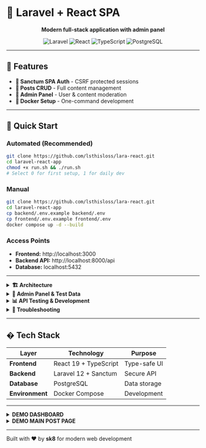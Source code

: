 # 🚀 Laravel + React SPA

<div align="center">

**Modern full-stack application with admin panel**

![Laravel](https://img.shields.io/badge/Laravel-FF2D20?style=for-the-badge&logo=laravel&logoColor=white)
![React](https://img.shields.io/badge/React-20232A?style=for-the-badge&logo=react&logoColor=61DAFB)
![TypeScript](https://img.shields.io/badge/TypeScript-007ACC?style=for-the-badge&logo=typescript&logoColor=white)
![PostgreSQL](https://img.shields.io/badge/PostgreSQL-316192?style=for-the-badge&logo=postgresql&logoColor=white)

</div>

---

## 🎯 Features

- **🔐 Sanctum SPA Auth** - CSRF protected sessions  
- **📝 Posts CRUD** - Full content management
- **👑 Admin Panel** - User & content moderation
- **🐳 Docker Setup** - One-command development

---

## 🚀 Quick Start

### Automated (Recommended)
```bash
git clone https://github.com/lsthisloss/lara-react.git
cd laravel-react-app
chmod +x run.sh && ./run.sh
# Select 0 for first setup, 1 for daily dev
```

### Manual
```bash
git clone https://github.com/lsthisloss/lara-react.git
cd laravel-react-app
cp backend/.env.example backend/.env
cp frontend/.env.example frontend/.env
docker compose up -d --build
```

### Access Points
- **Frontend:** http://localhost:3000
- **Backend API:** http://localhost:8000/api  
- **Database:** localhost:5432

---

<details>
<summary><strong>🏗️ Architecture</strong></summary>

### System Architecture
```mermaid
flowchart LR
    A[🌐 React SPA] --> B[🔒 Sanctum Auth]
    B --> C[🎯 Laravel API]
    C --> D[🐘 PostgreSQL]
    
    subgraph "Auth Flow"
        E[Login/Register]
        F[CSRF Token]
        G[Session Cookie]
    end
    
    subgraph "Admin Actions"
        H[User Management]
        I[Content Moderation]
        J[System Monitoring]
    end
    
    A --> E
    E --> F
    F --> G
    C --> H
    C --> I
    C --> J
```

</details>

<details>
<summary><strong>👑 Admin Panel & Test Data</strong></summary>

### Admin Features
- **User Management** -  delete, promote users
- **Content Moderation** - Review and manage all posts  

### Default Admin Account
```
Email: admin@dev.pro
Password: password
Role: Administrator
```

### Seeded Test Data
- Creating users accounts
- Creating simple content with different authors
- **Relationships** - Users ↔ Posts with proper ownership
- **Permissions** - Role-based access control

### Admin Use Cases
1. **User Moderation** - Delete users
2. **Content Review** - Delete/edit posts

</details>

<details>
<summary><strong>📊 API Testing & Development</strong></summary>

### Postman Collection
Import `backend/postman_collection.json`:

**Authentication:**
- `POST /api/register` - Create user
- `POST /api/login` - Authenticate  
- `POST /api/logout` - End session

**Posts API:**
- `GET /api/posts` - List posts
- `POST /api/posts` - Create post
- `PUT /api/posts/{id}` - Update post
- `DELETE /api/posts/{id}` - Delete post

**Admin Endpoints:**
- `GET /api/admin/users` - User management
- `POST /api/admin/users/{id}/ban` - Ban user
- `GET /api/admin/posts` - Content moderation

### Development Commands

**Backend (Laravel):**
```bash
docker compose exec backend php artisan migrate
docker compose exec backend php artisan tinker
docker compose exec backend php artisan cache:clear
```

**Frontend (React):**
```bash
docker compose exec frontend npm install package-name
docker compose exec frontend npm test
docker compose exec frontend npm run build
```

</details>

<details>
<summary><strong>🐛 Troubleshooting</strong></summary>

**Port conflicts:**
```bash
lsof -i :3000 :8000
# Kill processes or change ports in docker-compose.yml
```

**Database issues:**
```bash
docker compose down postgres
docker compose up -d postgres
docker compose exec backend php artisan migrate:fresh --seed
```

**Permission errors:**
```bash
docker compose exec backend chmod -R 775 storage bootstrap/cache
```
</details>

---

## � Tech Stack

| Layer | Technology | Purpose |
|-------|------------|---------|
| **Frontend** | React 19 + TypeScript | Type-safe UI |
| **Backend** | Laravel 12 + Sanctum | Secure API |
| **Database** | PostgreSQL | Data storage |
| **Environment** | Docker Compose | Development |

---

<details>
  <summary><strong>DEMO DASHBOARD</strong></summary>

  ![image](https://github.com/user-attachments/assets/fb2d48c7-0414-44af-81d6-b26a1579f179)

</details>

<details>
  <summary><strong>DEMO MAIN POST PAGE</strong></summary>

![image](https://github.com/user-attachments/assets/cc20187d-1a84-4a2c-a1f7-e3d9264e288f)

</details>

---

Built with ❤️ by **sk8** for modern web development

